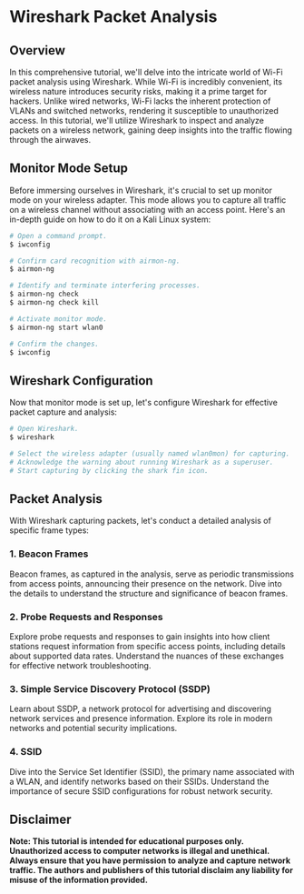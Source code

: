 # Wireshark Packet Analysis

## Overview
In this comprehensive tutorial, we'll delve into the intricate world of Wi-Fi packet analysis using Wireshark. While Wi-Fi is incredibly convenient, its wireless nature introduces security risks, making it a prime target for hackers. Unlike wired networks, Wi-Fi lacks the inherent protection of VLANs and switched networks, rendering it susceptible to unauthorized access. In this tutorial, we'll utilize Wireshark to inspect and analyze packets on a wireless network, gaining deep insights into the traffic flowing through the airwaves.

## Monitor Mode Setup
Before immersing ourselves in Wireshark, it's crucial to set up monitor mode on your wireless adapter. This mode allows you to capture all traffic on a wireless channel without associating with an access point. Here's an in-depth guide on how to do it on a Kali Linux system:

```bash
# Open a command prompt.
$ iwconfig

# Confirm card recognition with airmon-ng.
$ airmon-ng

# Identify and terminate interfering processes.
$ airmon-ng check
$ airmon-ng check kill

# Activate monitor mode.
$ airmon-ng start wlan0

# Confirm the changes.
$ iwconfig
```

## Wireshark Configuration
Now that monitor mode is set up, let's configure Wireshark for effective packet capture and analysis:

```bash
# Open Wireshark.
$ wireshark

# Select the wireless adapter (usually named wlan0mon) for capturing.
# Acknowledge the warning about running Wireshark as a superuser.
# Start capturing by clicking the shark fin icon.
```

## Packet Analysis
With Wireshark capturing packets, let's conduct a detailed analysis of specific frame types:

### 1. Beacon Frames
Beacon frames, as captured in the analysis, serve as periodic transmissions from access points, announcing their presence on the network. Dive into the details to understand the structure and significance of beacon frames.

### 2. Probe Requests and Responses
Explore probe requests and responses to gain insights into how client stations request information from specific access points, including details about supported data rates. Understand the nuances of these exchanges for effective network troubleshooting.

### 3. Simple Service Discovery Protocol (SSDP)
Learn about SSDP, a network protocol for advertising and discovering network services and presence information. Explore its role in modern networks and potential security implications.

### 4. SSID
Dive into the Service Set Identifier (SSID), the primary name associated with a WLAN, and identify networks based on their SSIDs. Understand the importance of secure SSID configurations for robust network security.

## Disclaimer
**Note: This tutorial is intended for educational purposes only. Unauthorized access to computer networks is illegal and unethical. Always ensure that you have permission to analyze and capture network traffic. The authors and publishers of this tutorial disclaim any liability for misuse of the information provided.**
